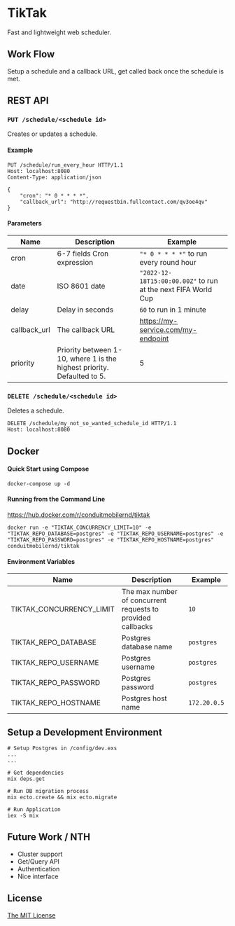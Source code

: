 # TikTak
Fast and lightweight web scheduler.

## Work Flow
Setup a schedule and a callback URL, get called back once the schedule is met.

## REST API
### `PUT /schedule/<schedule id>`
Creates or updates a schedule.

#### Example
```
PUT /schedule/run_every_hour HTTP/1.1
Host: localhost:8080
Content-Type: application/json

{
	"cron": "* 0 * * * *",
	"callback_url": "http://requestbin.fullcontact.com/qv3oe4qv"
}
```
#### Parameters
| Name | Description | Example |
| --- | --- | --- |
| cron | 6-7 fields Cron expression  | `"* 0 * * * *"` to run every round hour |
| date | ISO 8601 date | `"2022-12-18T15:00:00.00Z"` to run at the next FIFA World Cup |
| delay | Delay in seconds | `60` to run in 1 minute  |
| callback_url | The callback URL | https://my-service.com/my-endpoint |
| priority | Priority between 1-10, where 1 is the highest priority. Defaulted to 5.  | 5 |

### `DELETE /schedule/<schedule id>`
Deletes a schedule.
 
```
DELETE /schedule/my_not_so_wanted_schedule_id HTTP/1.1
Host: localhost:8080
```

## Docker
#### Quick Start using Compose
```
docker-compose up -d
```

#### Running from the Command Line 
https://hub.docker.com/r/conduitmobilernd/tiktak
```
docker run -e "TIKTAK_CONCURRENCY_LIMIT=10" -e "TIKTAK_REPO_DATABASE=postgres" -e "TIKTAK_REPO_USERNAME=postgres" -e "TIKTAK_REPO_PASSWORD=postgres" -e "TIKTAK_REPO_HOSTNAME=postgres" conduitmobilernd/tiktak
``` 

#### Environment Variables
| Name | Description | Example |
| --- | --- | --- |
| TIKTAK_CONCURRENCY_LIMIT | The max number of concurrent requests to provided callbacks  | `10` |
| TIKTAK_REPO_DATABASE | Postgres database name  | `postgres` |
| TIKTAK_REPO_USERNAME | Postgres username  | `postgres` |
| TIKTAK_REPO_PASSWORD | Postgres password  | `postgres` |
| TIKTAK_REPO_HOSTNAME | Postgres host name  | `172.20.0.5` |

## Setup a Development Environment
```
# Setup Postgres in /config/dev.exs
...
...

# Get dependencies
mix deps.get

# Run DB migration process
mix ecto.create && mix ecto.migrate

# Run Application
iex -S mix
```

## Future Work / NTH
- Cluster support
- Get/Query API
- Authentication
- Nice interface


## License
[The MIT License](/LICENSE)
